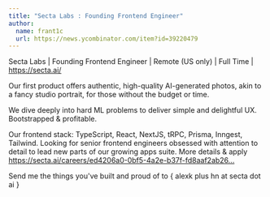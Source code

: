 ```yaml
---
title: "Secta Labs : Founding Frontend Engineer"
author:
  name: frant1c
  url: https://news.ycombinator.com/item?id=39220479
---
```

Secta Labs | Founding Frontend Engineer | Remote (US only) | Full Time | <a href="https:&#x2F;&#x2F;secta.ai&#x2F;" rel="nofollow">https:&#x2F;&#x2F;secta.ai&#x2F;</a>

Our first product offers authentic, high-quality AI-generated photos, akin to a fancy studio portrait, for those without the budget or time.

We dive deeply into hard ML problems to deliver simple and delightful UX. Bootstrapped &amp; profitable.

Our frontend stack: TypeScript, React, NextJS, tRPC, Prisma, Inngest, Tailwind. Looking for senior frontend engineers obsessed with attention to detail to lead new parts of our growing apps suite. More details &amp; apply <a href="https:&#x2F;&#x2F;secta.ai&#x2F;careers&#x2F;ed4206a0-0bf5-4a2e-b37f-fd8aaf2ab265" rel="nofollow">https:&#x2F;&#x2F;secta.ai&#x2F;careers&#x2F;ed4206a0-0bf5-4a2e-b37f-fd8aaf2ab26...</a>

Send me the things you&#x27;ve built and proud of to { alexk plus hn at secta dot ai }

